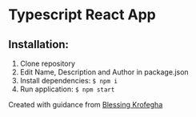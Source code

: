 # Typescript React App 

## Installation:
1. Clone repository
2. Edit Name, Description and Author in package.json
3.  Install dependencies: `$ npm i`
4. Run application: `$ npm start`

Created with guidance from [Blessing Krofegha](https://www.smashingmagazine.com/2020/05/typescript-modern-react-projects-webpack-babel/)
